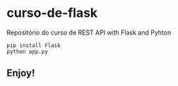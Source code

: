 # curso-de-flask
Repositório do curso de REST API with Flask and Pyhton

```
pip install Flask
python app.py
```

## Enjoy!
